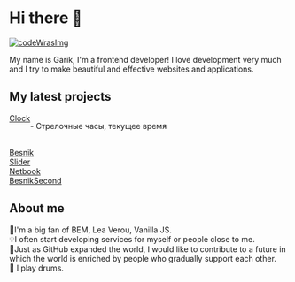<h1>Hi there 👋</h1 

<!--
**Garik9402/Garik9402** is a ✨ _special_ ✨ repository because its `README.md` (this file) appears on your GitHub prof
-->
<a href='https://www.codewars.com/users/Garik9402'>
 <img src='https://www.codewars.com/users/Garik9402/badges/large' alt='codeWrasImg'></img>
</a>
  
 <p>My name is Garik, I'm a frontend developer! I love development very much and I try to make beautiful and effective websites and applications.
 
 <h2>My latest projects</h2>
 <span style='display:flex'><a href='https://github.com/Garik9402/Clock'>Clock</a><p>- Стрелочные часы, текущее время</p></span> 
<br />
  <a href='https://garik9402.github.io/Besnik/'>Besnik</a><br />
  <a href='https://github.com/Garik9402/slider-aplic'>Slider</a><br />
  <a href='https://garik9402.github.io/Netbook/'>Netbook</a><br />
  <a href='https://github.com/Garik9402/besnisSec'>BesnikSecond</a><br />

  <h2>About me</h2>
🤟I'm a big fan of BEM, Lea Verou, Vanilla JS.<br/> 
💡I often start developing services for myself or people close to me.<br/>
🌱Just as GitHub expanded the world, I would like to contribute to a future in which the world is enriched by people who gradually support each other.<br/>
🥁 I play drums.</p>
  
